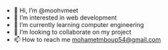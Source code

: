 - 👋 Hi, I’m @moohvmeet
- 👀 I’m interested in web development
- 🌱 I’m currently learning computer engineering
- 💞️ I’m looking to collaborate on my project
- 📫 How to reach me mohametmboup54@gmail.com

<!---
moohvmeet/moohvmeet is a ✨ special ✨ repository because its `README.md` (this file) appears on your GitHub profile.
You can click the Preview link to take a look at your changes.
--->
